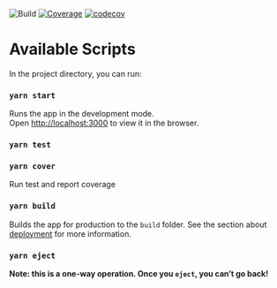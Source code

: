 ![Build](https://github.com/sytranvn/weather-app/actions/workflows/main.yml/badge.svg)
[![Coverage](https://github.com/sytranvn/weather-app/actions/workflows/cov.yml/badge.svg?branch=master)](https://github.com/sytranvn/weather-app/actions/workflows/cov.yml)
[![codecov](https://codecov.io/gh/sytranvn/weather-app/branch/master/graph/badge.svg?token=3WOYSE8KTO)](https://codecov.io/gh/sytranvn/weather-app)
# Available Scripts

In the project directory, you can run:

### `yarn start`

Runs the app in the development mode.\
Open [http://localhost:3000](http://localhost:3000) to view it in the browser.

### `yarn test`

### `yarn cover`
Run test and report coverage

### `yarn build`

Builds the app for production to the `build` folder.
See the section about [deployment](https://facebook.github.io/create-react-app/docs/deployment) for more information.

### `yarn eject`

**Note: this is a one-way operation. Once you `eject`, you can’t go back!**
